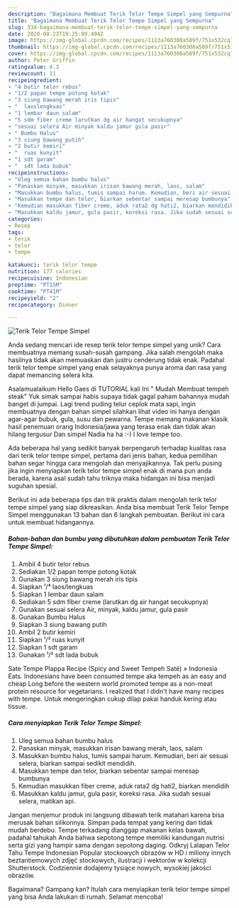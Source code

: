```yaml
---
description: "Bagaimana Membuat Terik Telor Tempe Simpel yang Sempurna"
title: "Bagaimana Membuat Terik Telor Tempe Simpel yang Sempurna"
slug: 334-bagaimana-membuat-terik-telor-tempe-simpel-yang-sempurna
date: 2020-08-23T19:25:09.494Z
image: https://img-global.cpcdn.com/recipes/1113a760308a589f/751x532cq70/terik-telor-tempe-simpel-foto-resep-utama.jpg
thumbnail: https://img-global.cpcdn.com/recipes/1113a760308a589f/751x532cq70/terik-telor-tempe-simpel-foto-resep-utama.jpg
cover: https://img-global.cpcdn.com/recipes/1113a760308a589f/751x532cq70/terik-telor-tempe-simpel-foto-resep-utama.jpg
author: Peter Griffin
ratingvalue: 4.3
reviewcount: 11
recipeingredient:
- "4 butir telor rebus"
- "1/2 papan tempe potong kotak"
- "3 siung bawang merah iris tipis"
- "  laoslengkuas"
- "1 lembar daun salam"
- "5 sdm fiber creme larutkan dg air hangat secukupnya"
- "sesuai selera Air minyak kaldu jamur gula pasir"
- " Bumbu Halus"
- "3 siung bawang putih"
- "2 butir kemiri"
- "  ruas kunyit"
- "1 sdt garam"
- "  sdt lada bubuk"
recipeinstructions:
- "Uleg semua bahan bumbu halus"
- "Panaskan minyak, masukkan irisan bawang merah, laos, salam"
- "Masukkan bumbu halus, tumis sampai harum. Kemudian, beri air sesuai selera, biarkan sampai sedikit mendidih."
- "Masukkan tempe dan telor, biarkan sebentar sampai meresap bumbunya"
- "Kemudian masukkan fiber creme, aduk rata2 dg hati2, biarkan mendidih"
- "Masukkan kaldu jamur, gula pasir, koreksi rasa. Jika sudah sesuai selera, matikan api."
categories:
- Resep
tags:
- terik
- telor
- tempe

katakunci: terik telor tempe 
nutrition: 177 calories
recipecuisine: Indonesian
preptime: "PT15M"
cooktime: "PT41M"
recipeyield: "2"
recipecategory: Dinner

---
```



![Terik Telor Tempe Simpel](https://img-global.cpcdn.com/recipes/1113a760308a589f/751x532cq70/terik-telor-tempe-simpel-foto-resep-utama.jpg)

Anda sedang mencari ide resep terik telor tempe simpel yang unik? Cara membuatnya memang susah-susah gampang. Jika salah mengolah maka hasilnya tidak akan memuaskan dan justru cenderung tidak enak. Padahal terik telor tempe simpel yang enak selayaknya punya aroma dan rasa yang dapat memancing selera kita.

Asalamualaikum Hello Gaes di TUTORIAL kali Ini &#34; Mudah Membuat tempeh steak&#34; Yuk simak sampai habis supaya tidak gagal paham bahannya mudah banget di jumpai. Lagi trend puding telur ceplok mata sapi, ingin membuatnya dengan bahan simpel silahkan lihat video ini hanya dengan agar-agar bubuk, gula, susu dan pewarna. Tempe memang makanan klasik hasil penemuan orang Indonesia/jawa yang terasa enak dan tidak akan hilang tergusur Dan simpel Nadia ha ha :-) I love tempe too.

Ada beberapa hal yang sedikit banyak berpengaruh terhadap kualitas rasa dari terik telor tempe simpel, pertama dari jenis bahan, kedua pemilihan bahan segar hingga cara mengolah dan menyajikannya. Tak perlu pusing jika ingin menyiapkan terik telor tempe simpel enak di mana pun anda berada, karena asal sudah tahu triknya maka hidangan ini bisa menjadi suguhan spesial.


Berikut ini ada beberapa tips dan trik praktis dalam mengolah terik telor tempe simpel yang siap dikreasikan. Anda bisa membuat Terik Telor Tempe Simpel menggunakan 13 bahan dan 6 langkah pembuatan. Berikut ini cara untuk membuat hidangannya.

<!--inarticleads1-->

##### Bahan-bahan dan bumbu yang dibutuhkan dalam pembuatan Terik Telor Tempe Simpel:

1. Ambil 4 butir telor rebus
1. Sediakan 1/2 papan tempe potong kotak
1. Gunakan 3 siung bawang merah iris tipis
1. Siapkan  ¹/⁴ laos/lengkuas
1. Siapkan 1 lembar daun salam
1. Sediakan 5 sdm fiber creme (larutkan dg air hangat secukupnya)
1. Gunakan sesuai selera Air, minyak, kaldu jamur, gula pasir
1. Gunakan  Bumbu Halus
1. Siapkan 3 siung bawang putih
1. Ambil 2 butir kemiri
1. Siapkan  ¹/² ruas kunyit
1. Siapkan 1 sdt garam
1. Gunakan  ¹/² sdt lada bubuk


Sate Tempe Plappa Recipe (Spicy and Sweet Tempeh Saté) » Indonesia Eats. Indonesians have been consumed tempe aka tempeh as an easy and cheap Long before the western world promoted tempe as a non-meat protein resource for vegetarians. I realized that I didn&#39;t have many recipes with tempe. Untuk mengeringkan cukup dilap pakai handuk kering atau tissue. 

<!--inarticleads2-->

##### Cara menyiapkan Terik Telor Tempe Simpel:

1. Uleg semua bahan bumbu halus
1. Panaskan minyak, masukkan irisan bawang merah, laos, salam
1. Masukkan bumbu halus, tumis sampai harum. Kemudian, beri air sesuai selera, biarkan sampai sedikit mendidih.
1. Masukkan tempe dan telor, biarkan sebentar sampai meresap bumbunya
1. Kemudian masukkan fiber creme, aduk rata2 dg hati2, biarkan mendidih
1. Masukkan kaldu jamur, gula pasir, koreksi rasa. Jika sudah sesuai selera, matikan api.


Jangan menjemur produk ini langsung dibawah terik matahari karena bisa merusak bahan silikonnya. Simpan pada tempat yang kering dan tidak mudah berdebu. Tempe terkadang dianggap makanan kelas bawah, padahal tahukah Anda bahwa sepotong tempe memiliki kandungan nutrisi serta gizi yang hampir sama dengan sepotong daging. Odkryj Lalapan Telor Tahu Tempe Indonesian Popular stockowych obrazów w HD i miliony innych beztantiemowych zdjęć stockowych, ilustracji i wektorów w kolekcji Shutterstock. Codziennie dodajemy tysiące nowych, wysokiej jakości obrazów. 

Bagaimana? Gampang kan? Itulah cara menyiapkan terik telor tempe simpel yang bisa Anda lakukan di rumah. Selamat mencoba!
